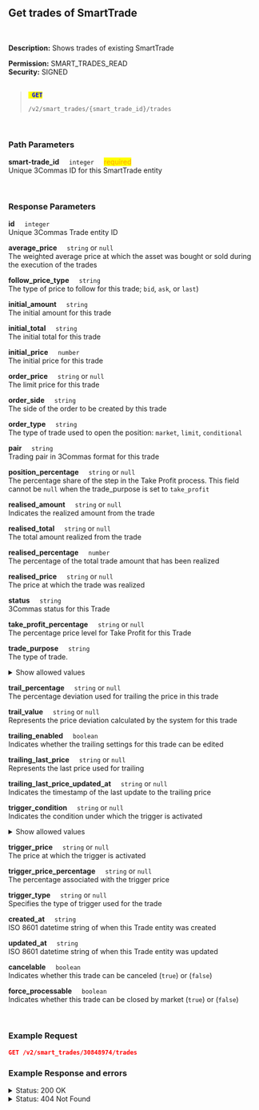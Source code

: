 ## Get trades of SmartTrade<br>
<br>

**Description:** Shows trades of existing SmartTrade<br>

**Permission:** SMART_TRADES_READ<br>
**Security:** SIGNED<br>
<br>

<blockquote>

<code><mark style="color:blue"><strong> GET </strong></mark></code>

<code>/v2/smart_trades/{smart_trade_id}/trades</code>

</blockquote>

<br>

### Path Parameters<br>
<p>
   <strong>smart-trade_id</strong>&nbsp;&nbsp;&nbsp;&nbsp;&nbsp;<code>integer</code>&nbsp;&nbsp;&nbsp;&nbsp;&nbsp;<mark style="color:orange">required</mark><br>
   Unique 3Commas ID for this SmartTrade entity
</p>
<br>

### Response Parameters<br>
<p>
   <strong>id</strong>&nbsp;&nbsp;&nbsp;&nbsp;&nbsp;<code>integer</code><br>
   Unique 3Commas Trade entity ID
</p>
<p>
   <strong>average_price</strong>&nbsp;&nbsp;&nbsp;&nbsp;&nbsp;<code>string</code> or <code>null</code><br>
   The weighted average price at which the asset was bought or sold during the execution of the trades
</p>
<p>
   <strong>follow_price_type</strong>&nbsp;&nbsp;&nbsp;&nbsp;&nbsp;<code>string</code><br>
   The type of price to follow for this trade; <code>bid</code>, <code>ask</code>, or <code>last</code>)
</p>
<p>
   <strong>initial_amount</strong>&nbsp;&nbsp;&nbsp;&nbsp;&nbsp;<code>string</code><br>
   The initial amount for this trade
</p>
<p>
   <strong>initial_total</strong>&nbsp;&nbsp;&nbsp;&nbsp;&nbsp;<code>string</code><br>
   The initial total for this trade
</p>
<p>
   <strong>initial_price</strong>&nbsp;&nbsp;&nbsp;&nbsp;&nbsp;<code>number</code><br>
   The initial price for this trade
</p>
<p>
   <strong>order_price</strong>&nbsp;&nbsp;&nbsp;&nbsp;&nbsp;<code>string</code> or <code>null</code><br>
   The limit price for this trade
</p>
<p>
   <strong>order_side</strong>&nbsp;&nbsp;&nbsp;&nbsp;&nbsp;<code>string</code><br>
   The side of the order to be created by this trade
</p>
<p>
   <strong>order_type</strong>&nbsp;&nbsp;&nbsp;&nbsp;&nbsp;<code>string</code><br>
   The type of trade used to open the position: <code>market</code>, <code>limit</code>, <code>conditional</code>
</p>
<p>
   <strong>pair</strong>&nbsp;&nbsp;&nbsp;&nbsp;&nbsp;<code>string</code><br>
   Trading pair in 3Commas format for this trade
</p>
<p>
   <strong>position_percentage</strong>&nbsp;&nbsp;&nbsp;&nbsp;&nbsp;<code>string</code> or <code>null</code><br>
   The percentage share of the step in the Take Profit process. 
   This field cannot be <code>null</code> when the trade_purpose is set to <code>take_profit</code>
</p>
<p>
   <strong>realised_amount</strong>&nbsp;&nbsp;&nbsp;&nbsp;&nbsp;<code>string</code> or <code>null</code><br>
   Indicates the realized amount from the trade
</p>
<p>
   <strong>realised_total</strong>&nbsp;&nbsp;&nbsp;&nbsp;&nbsp;<code>string</code> or <code>null</code><br>
    The total amount realized from the trade
</p>
<p>
   <strong>realised_percentage</strong>&nbsp;&nbsp;&nbsp;&nbsp;&nbsp;<code>number</code><br>
   The percentage of the total trade amount that has been realized
</p>
<p>
   <strong>realised_price</strong>&nbsp;&nbsp;&nbsp;&nbsp;&nbsp;<code>string</code> or <code>null</code><br>
    The price at which the trade was realized
</p>
<p>
   <strong>status</strong>&nbsp;&nbsp;&nbsp;&nbsp;&nbsp;<code>string</code><br>
   3Commas status for this Trade
</p>
<p>
   <strong>take_profit_percentage</strong>&nbsp;&nbsp;&nbsp;&nbsp;&nbsp;<code>string</code> or <code>null</code><br>
   The percentage price level for Take Profit for this Trade
</p>
<p>
   <strong>trade_purpose</strong>&nbsp;&nbsp;&nbsp;&nbsp;&nbsp;<code>string</code><br>
   The type of trade.<br>
   <details><summary>Show allowed values</summary>
   <li>position</li><br>
   <li>take_profit</li><br>
   <li>stop_loss</li><br>
   <li>reduce_funds</li><br>
   </details>
</p>
<p>
   <strong>trail_percentage</strong>&nbsp;&nbsp;&nbsp;&nbsp;&nbsp;<code>string</code> or <code>null</code><br>
   The percentage deviation used for trailing the price in this trade
</p>
<p>
   <strong>trail_value</strong>&nbsp;&nbsp;&nbsp;&nbsp;&nbsp;<code>string</code> or <code>null</code><br>
   Represents the price deviation calculated by the system for this trade
</p>
<p>
   <strong>trailing_enabled</strong>&nbsp;&nbsp;&nbsp;&nbsp;&nbsp;<code>boolean</code><br>
   Indicates whether the trailing settings for this trade can be edited
</p>
<p>
   <strong>trailing_last_price</strong>&nbsp;&nbsp;&nbsp;&nbsp;&nbsp;<code>string</code> or <code>null</code><br>
   Represents the last price used for trailing
</p>
<p>
   <strong>trailing_last_price_updated_at</strong>&nbsp;&nbsp;&nbsp;&nbsp;&nbsp;<code>string</code> or <code>null</code><br>
   Indicates the timestamp of the last update to the trailing price
</p>
<p>
   <strong>trigger_condition</strong>&nbsp;&nbsp;&nbsp;&nbsp;&nbsp;<code>string</code> or <code>null</code><br>
   Indicates the condition under which the trigger is activated
   <details>
   <summary>Show allowed values</summary>
   <li>greater</li>
   <li>less</li>
   <li>greater_or_equal</li>
   <li>less_or_equal</li>
   </details>
</p>
<p>
   <strong>trigger_price</strong>&nbsp;&nbsp;&nbsp;&nbsp;&nbsp;<code>string</code> or <code>null</code><br>
   The price at which the trigger is activated
</p>
<p>
   <strong>trigger_price_percentage</strong>&nbsp;&nbsp;&nbsp;&nbsp;&nbsp;<code>string</code> or <code>null</code><br>
   The percentage associated with the trigger price
</p>
<p>
   <strong>trigger_type</strong>&nbsp;&nbsp;&nbsp;&nbsp;&nbsp;<code>string</code> or <code>null</code><br>
   Specifies the type of trigger used for the trade
</p>
<p>
   <strong>created_at</strong>&nbsp;&nbsp;&nbsp;&nbsp;&nbsp;<code>string</code><br>
   ISO 8601 datetime string of when this Trade entity was created
</p>
<p>
   <strong>updated_at</strong>&nbsp;&nbsp;&nbsp;&nbsp;&nbsp;<code>string</code><br>
   ISO 8601 datetime string of when this Trade entity was updated
</p>
<p>
   <strong>cancelable</strong>&nbsp;&nbsp;&nbsp;&nbsp;&nbsp;<code>boolean</code><br>
    Indicates whether this trade can be canceled (<code>true</code>) or (<code>false</code>)
</p>
<p>
   <strong>force_processable</strong>&nbsp;&nbsp;&nbsp;&nbsp;&nbsp;<code>boolean</code><br>
   Indicates whether this trade can be closed by market (<code>true</code>) or (<code>false</code>)
</p>
<br>

### Example Request<br>

```json
GET /v2/smart_trades/30848974/trades
```

### Example Response and errors

<details>
<summary>Status: 200 OK</summary><br>

```json
[
    {
        "id": 1006258046,
        "average_price": "0.107068273092369477911646586345381526",
        "follow_price_type": "ask",
        "initial_amount": "15.0",
        "initial_total": "1.5996",
        "order_price": "0.10664",
        "order_side": "buy",
        "order_type": "limit",
        "pair": "USDT_DOGE",
        "position_percentage": null,
        "realised_amount": "14.94",
        "realised_total": "1.5996",
        "status": "finished",
        "take_profit_percentage": null,
        "trade_purpose": "position",
        "trail_percentage": null,
        "trail_value": null,
        "trailing_enabled": false,
        "trailing_last_price": null,
        "trailing_last_price_updated_at": null,
        "trigger_condition": null,
        "trigger_price": null,
        "trigger_price_percentage": null,
        "trigger_type": "none",
        "created_at": "2024-08-12T16:24:38.384Z",
        "updated_at": "2024-08-12T16:56:10.437Z",
        "realised_percentage": "100.0",
        "initial_price": "0.10664",
        "realised_price": "0.10706",
        "cancelable": false,
        "force_processable": false
    },
    { ...
    },
    {
        "id": 1006258056,
        "average_price": null,
        "follow_price_type": "last",
        "initial_amount": "14.0",
        "initial_total": "1.4182",
        "order_price": null,
        "order_side": "sell",
        "order_type": "market",
        "pair": "USDT_DOGE",
        "position_percentage": "100.0",
        "realised_amount": "0.0",
        "realised_total": null,
        "status": "to_process",
        "take_profit_percentage": null,
        "trade_purpose": "stop_loss",
        "trail_percentage": null,
        "trail_value": null,
        "trailing_enabled": false,
        "trailing_last_price": null,
        "trailing_last_price_updated_at": null,
        "trigger_condition": "less_or_equal",
        "trigger_price": "0.1013",
        "trigger_price_percentage": null,
        "trigger_type": "conditional",
        "created_at": "2024-08-12T16:24:38.461Z",
        "updated_at": "2024-08-12T16:56:10.850Z",
        "realised_percentage": "0.0",
        "initial_price": "0.1013",
        "realised_price": null,
        "cancelable": true,
        "force_processable": true
    }
]
```
</details>

<details>
<summary>Status: 404 Not Found</summary><br>

```json
{
    "error": "Not found",
    "error_description": "Smart Trade not found"
}
```
</details>

